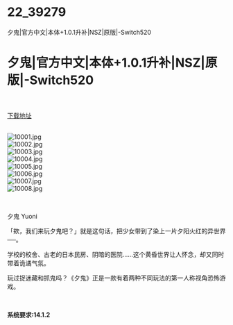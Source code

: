 # 22_39279
夕鬼|官方中文|本体+1.0.1升补|NSZ|原版|-Switch520
# 夕鬼|官方中文|本体+1.0.1升补|NSZ|原版|-Switch520
 <br/></br>
[下载地址](https://www.switch520.cc/article/39279 "下载地址")
<br/></br>

<p><img title="10001.jpg" src="https://www.switch520.cc/muke_img/2022_07_28_28ce6063306da.jpg" alt="10001.jpg"><br>
<img title="10002.jpg" src="https://www.switch520.cc/muke_img/2022_07_28_b423d49cfb581.jpg" alt="10002.jpg"><br>
<img title="10003.jpg" src="https://www.switch520.cc/muke_img/2022_07_28_b91f49021738c.jpg" alt="10003.jpg"><br>
<img title="10004.jpg" src="https://www.switch520.cc/muke_img/2022_07_28_a782d6213144c.jpg" alt="10004.jpg"><br>
<img title="10005.jpg" src="https://www.switch520.cc/muke_img/2022_07_28_fc3521e608cd6.jpg" alt="10005.jpg"><br>
<img title="10006.jpg" src="https://www.switch520.cc/muke_img/2022_07_28_ab24533ba5459.jpg" alt="10006.jpg"><br>
<img title="10007.jpg" src="https://www.switch520.cc/muke_img/2022_07_28_281ba93cce5f3.jpg" alt="10007.jpg"><br>
<img title="10008.jpg" src="https://www.switch520.cc/muke_img/2022_07_28_0eaca1004cc95.jpg" alt="10008.jpg"></p>
<p>&nbsp;</p>
<p>夕鬼 Yuoni</p>
<p>「欸，我们来玩夕鬼吧？」就是这句话，把少女带到了染上一片夕阳火红的异世界──。</p>
<p>学校的校舍、古老的日本民房、阴暗的医院……这个黄昏世界让人怀念，却又同时带着诡谲气氛。</p>
<p>玩过捉迷藏和抓鬼吗？《夕鬼》正是一款有着两种不同玩法的第一人称视角恐怖游戏。</p>
<p>&nbsp;</p>
<p><strong>系统要求:14.1.2</strong></p>


